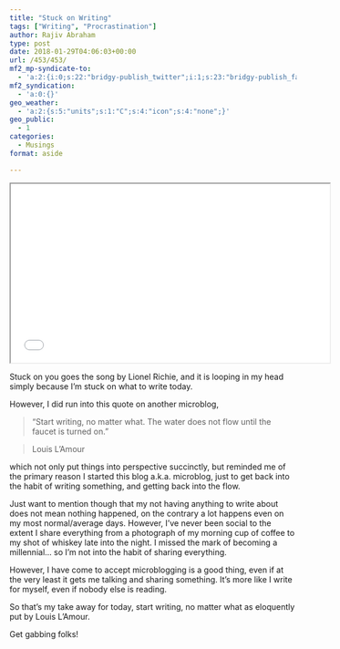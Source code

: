 ```yaml
---
title: "Stuck on Writing"
tags: ["Writing", "Procrastination"]
author: Rajiv Abraham
type: post
date: 2018-01-29T04:06:03+00:00
url: /453/453/
mf2_mp-syndicate-to:
  - 'a:2:{i:0;s:22:"bridgy-publish_twitter";i:1;s:23:"bridgy-publish_facebook";}'
mf2_syndication:
  - 'a:0:{}'
geo_weather:
  - 'a:2:{s:5:"units";s:1:"C";s:4:"icon";s:4:"none";}'
geo_public:
  - 1
categories:
  - Musings
format: aside

---
```

<p style="text-align: left;">
  <iframe src="//www.youtube.com/embed/nYHMZqt8uUM" width="560" height="314" allowfullscreen="allowfullscreen"></iframe>
</p>

<p style="text-align: left;">
  Stuck on you goes the song by Lionel Richie, and it is looping in my head simply because I&#8217;m stuck on what to write today.
</p>

<p style="text-align: left;">
  However, I did run into this quote on another microblog,
</p>

> &#8220;Start writing, no matter what. The water does not flow until the faucet is turned on.&#8221;
  
> Louis L&#8217;Amour

<p style="text-align: left;">
  which not only put things into perspective succinctly, but reminded me of the primary reason I started this blog a.k.a. microblog, just to get back into the habit of writing something, and getting back into the flow.
</p>

<p style="text-align: left;">
  Just want to mention though that my not having anything to write about does not mean nothing happened, on the contrary a lot happens even on my most normal/average days. However, I&#8217;ve never been social to the extent I share everything from a photograph of my morning cup of coffee to my shot of whiskey late into the night. I missed the mark of becoming a millennial… so I&#8217;m not into the habit of sharing everything.
</p>

<p style="text-align: left;">
  However, I have come to accept microblogging is a good thing, even if at the very least it gets me talking and sharing something. It&#8217;s more like I write for myself, even if nobody else is reading.
</p>

<p style="text-align: left;">
  So that&#8217;s my take away for today, start writing, no matter what as eloquently put by Louis L&#8217;Amour.
</p>

<p style="text-align: left;">
  Get gabbing folks!
</p>